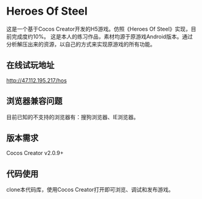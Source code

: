 # Heroes Of Steel
这是一个基于Cocos Creator开发的H5游戏。仿照《Heroes Of Steel》实现，目前完成度约10%。
这是本人的练习作品，素材均源于原游戏Android版本。通过分析解压出来的资源，以自己的方式来实现原游戏的所有功能。

## 在线试玩地址
http://47.112.195.217/hos

## 浏览器兼容问题
目前已知的不支持的浏览器有：搜狗浏览器、IE浏览器。

## 版本需求
Cocos Creator v2.0.9+

## 代码使用
clone本代码库，使用Cocos Creator打开即可浏览、调试和发布游戏。
